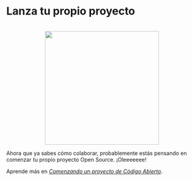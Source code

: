 # Lanza tu propio proyecto

<div align="center">
  </br>
	<img src="https://ik.imagekit.io/gdgjaen/charlas/open-source-2021/lanza-tu-propio-proyecto_kQ6pLB26c.png" height="300px"/>
</div>

Ahora que ya sabes cómo colaborar, probablemente estás pensando en comenzar tu propio proyecto Open Source. ¡Oleeeeeee! 

Aprende más en [*Comenzando un proyecto de Código Abierto*](https://opensource.guide/es/starting-a-project/). 

